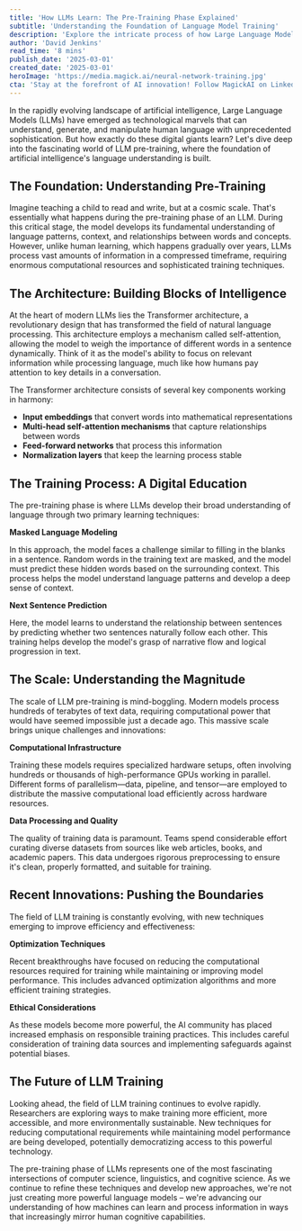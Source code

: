 ```yaml
---
title: 'How LLMs Learn: The Pre-Training Phase Explained'
subtitle: 'Understanding the Foundation of Language Model Training'
description: 'Explore the intricate process of how Large Language Models learn through pre-training. From the fundamental architecture to advanced training techniques, discover how these AI giants develop their remarkable language understanding capabilities.'
author: 'David Jenkins'
read_time: '8 mins'
publish_date: '2025-03-01'
created_date: '2025-03-01'
heroImage: 'https://media.magick.ai/neural-network-training.jpg'
cta: 'Stay at the forefront of AI innovation! Follow MagickAI on LinkedIn for regular insights into the evolving world of language models and artificial intelligence.'
---
```


In the rapidly evolving landscape of artificial intelligence, Large Language Models (LLMs) have emerged as technological marvels that can understand, generate, and manipulate human language with unprecedented sophistication. But how exactly do these digital giants learn? Let's dive deep into the fascinating world of LLM pre-training, where the foundation of artificial intelligence's language understanding is built.

## The Foundation: Understanding Pre-Training

Imagine teaching a child to read and write, but at a cosmic scale. That's essentially what happens during the pre-training phase of an LLM. During this critical stage, the model develops its fundamental understanding of language patterns, context, and relationships between words and concepts. However, unlike human learning, which happens gradually over years, LLMs process vast amounts of information in a compressed timeframe, requiring enormous computational resources and sophisticated training techniques.

## The Architecture: Building Blocks of Intelligence

At the heart of modern LLMs lies the Transformer architecture, a revolutionary design that has transformed the field of natural language processing. This architecture employs a mechanism called self-attention, allowing the model to weigh the importance of different words in a sentence dynamically. Think of it as the model's ability to focus on relevant information while processing language, much like how humans pay attention to key details in a conversation.

The Transformer architecture consists of several key components working in harmony:
- **Input embeddings** that convert words into mathematical representations
- **Multi-head self-attention mechanisms** that capture relationships between words
- **Feed-forward networks** that process this information
- **Normalization layers** that keep the learning process stable

## The Training Process: A Digital Education

The pre-training phase is where LLMs develop their broad understanding of language through two primary learning techniques:

**Masked Language Modeling**

In this approach, the model faces a challenge similar to filling in the blanks in a sentence. Random words in the training text are masked, and the model must predict these hidden words based on the surrounding context. This process helps the model understand language patterns and develop a deep sense of context.

**Next Sentence Prediction**

Here, the model learns to understand the relationship between sentences by predicting whether two sentences naturally follow each other. This training helps develop the model's grasp of narrative flow and logical progression in text.

## The Scale: Understanding the Magnitude

The scale of LLM pre-training is mind-boggling. Modern models process hundreds of terabytes of text data, requiring computational power that would have seemed impossible just a decade ago. This massive scale brings unique challenges and innovations:

**Computational Infrastructure**

Training these models requires specialized hardware setups, often involving hundreds or thousands of high-performance GPUs working in parallel. Different forms of parallelism—data, pipeline, and tensor—are employed to distribute the massive computational load efficiently across hardware resources.

**Data Processing and Quality**

The quality of training data is paramount. Teams spend considerable effort curating diverse datasets from sources like web articles, books, and academic papers. This data undergoes rigorous preprocessing to ensure it's clean, properly formatted, and suitable for training.

## Recent Innovations: Pushing the Boundaries

The field of LLM training is constantly evolving, with new techniques emerging to improve efficiency and effectiveness:

**Optimization Techniques**

Recent breakthroughs have focused on reducing the computational resources required for training while maintaining or improving model performance. This includes advanced optimization algorithms and more efficient training strategies.

**Ethical Considerations**

As these models become more powerful, the AI community has placed increased emphasis on responsible training practices. This includes careful consideration of training data sources and implementing safeguards against potential biases.

## The Future of LLM Training

Looking ahead, the field of LLM training continues to evolve rapidly. Researchers are exploring ways to make training more efficient, more accessible, and more environmentally sustainable. New techniques for reducing computational requirements while maintaining model performance are being developed, potentially democratizing access to this powerful technology.

The pre-training phase of LLMs represents one of the most fascinating intersections of computer science, linguistics, and cognitive science. As we continue to refine these techniques and develop new approaches, we're not just creating more powerful language models – we're advancing our understanding of how machines can learn and process information in ways that increasingly mirror human cognitive capabilities.